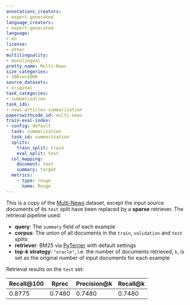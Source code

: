 ```yaml
---
annotations_creators:
- expert-generated
language_creators:
- expert-generated
language:
- en
license:
- other
multilinguality:
- monolingual
pretty_name: Multi-News
size_categories:
- 10K<n<100K
source_datasets:
- original
task_categories:
- summarization
task_ids:
- news-articles-summarization
paperswithcode_id: multi-news
train-eval-index:
- config: default
  task: summarization
  task_id: summarization
  splits:
    train_split: train
    eval_split: test
  col_mapping:
    document: text
    summary: target
  metrics:
    - type: rouge
      name: Rouge
---
```


This is a copy of the [Multi-News](https://huggingface.co/datasets/multi_news) dataset, except the input source documents of its `test` split have been replaced by a __sparse__ retriever. The retrieval pipeline used:

- __query__: The `summary` field of each example
- __corpus__: The union of all documents in the `train`, `validation` and `test` splits
- __retriever__: BM25 via [PyTerrier](https://pyterrier.readthedocs.io/en/latest/) with default settings
- __top-k strategy__: `"oracle"`, i.e. the number of documents retrieved, `k`, is set as the original number of input documents for each example

Retrieval results on the `test` set:

| Recall@100 | Rprec | Precision@k | Recall@k |
| ----------- | ----------- | ----------- | ----------- |
| 0.8775 | 0.7480 | 0.7480 | 0.7480 |